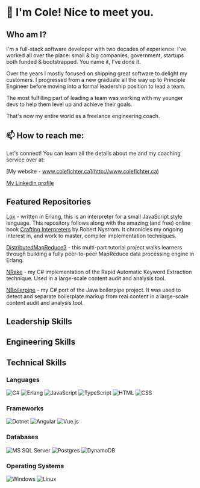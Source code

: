 # 👋 I'm Cole! Nice to meet you.

## Who am I?

I'm a full-stack software developer with two decades of experience. I've worked all over the place: small & big companies, government, startups both funded & bootstrapped. You name it, I've done it.

Over the years I mostly focused on shipping great software to delight my customers. I progressed from a new graduate all the way up to Principle Engineer before moving into a formal leadership position to lead a team.

The most fulfilling part of leading a team was working with my younger devs to help them level up and achieve their goals.

That's now my entire world as a freelance engineering coach.

## 📫 How to reach me:

Let's connect! You can learn all the details about me and my coaching service over at:

[My website - www.colefichter.ca](http://www.colefichter.ca)

[My LinkedIn profile](https://www.linkedin.com/in/cole-fichter-b200a54/)

## Featured Repositories
[Lox](https://github.com/colefichter/lox) - written in Erlang, this is an interpreter for a small JavaScript style language. This repository follows along with the amazing (and free) online book [Crafting Interpreters](https://craftinginterpreters.com/) by Robert Nystrom. It chronicles my ongoing interest in, and work to master, compiler implementation techniques.

[DistributedMapReduce3](https://github.com/colefichter/DistributedMapReduce3) - this multi-part tutorial project walks learners through building a fully peer-to-peer MapReduce data processing engine in Erlang.

[NRake](https://github.com/colefichter/NRake) - my C# implementation of the Rapid Automatic Keyword Extraction technique. Used in a large-scale content audit and analysis tool.

[NBoilerpipe](https://github.com/colefichter/NBoilerpipe) - my C# port of the Java boilerpipe project. It was used to detect and separate boilerplate markup from real content in a large-scale content audit and analysis tool.

## Leadership Skills

## Engineering Skills

## Technical Skills

### Languages

![C#](https://img.shields.io/badge/C%23-239120?style=for-the-badge&logo=c-sharp&logoColor=white) 
![Erlang](https://img.shields.io/badge/Erlang-A90533?style=for-the-badge&logo=erlang&logoColor=white)
![JavaScript](https://img.shields.io/badge/JavaScript-F7DF1E?style=for-the-badge&logo=javascript&logoColor=black)
![TypeScript](https://img.shields.io/badge/Typescript-000000?style=for-the-badge&logo=typescript&logoColor=F7DF1E)
![HTML](https://img.shields.io/badge/HTML5-E34F26?style=for-the-badge&logo=html5&logoColor=white)
![CSS](https://img.shields.io/badge/CSS3-1572B6?style=for-the-badge&logo=css3&logoColor=white)

### Frameworks

![Dotnet](https://img.shields.io/badge/dotnet-5E5E5E?style=for-the-badge&logo=microsoft&logoColor=white)
![Angular](https://img.shields.io/badge/angular-0F0F11?style=for-the-badge&logo=angular&logoColor=white)
![Vue.js](https://img.shields.io/badge/vuedotjs-4FC08D?style=for-the-badge&logo=vuedotjs&logoColor=white)

### Databases

![MS SQL Server](https://img.shields.io/badge/microsoftsqlserver-CC2927?style=for-the-badge&logo=microsoftsqlserver&logoColor=white)
![Postgres](https://img.shields.io/badge/postgresql-4169E1?style=for-the-badge&logo=postgresql&logoColor=white)
![DynamoDB](https://img.shields.io/badge/amazondynamodb-#4053D6?style=for-the-badge&logo=amazondynamodb&logoColor=white)

### Operating Systems

![Windows](https://img.shields.io/badge/Windows-0078D6?style=for-the-badge&logo=windows&logoColor=white) ![Linux](https://img.shields.io/badge/Linux-FCC624?style=for-the-badge&logo=linux&logoColor=black)


<!--
TODO:

- Highlighted repos
- Skill list using cool badges
- Revise text above - sales pitch

-->


<!--
**colefichter/colefichter** is a ✨ _special_ ✨ repository because its `README.md` (this file) appears on your GitHub profile.

Here are some ideas to get you started:

- 🔭 I’m currently working on ...
- 🌱 I’m currently learning ...
- 👯 I’m looking to collaborate on ...
- 🤔 I’m looking for help with ...
- 💬 Ask me about ...
- 📫 How to reach me: ...
- 😄 Pronouns: ...
- ⚡ Fun fact: ...
-->
